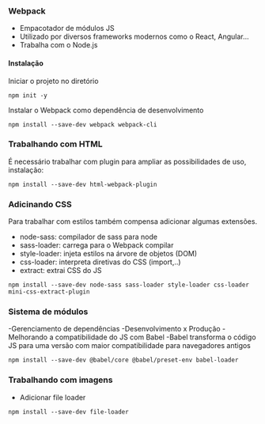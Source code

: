 ### Webpack
- Empacotador de módulos JS
- Utilizado por diversos frameworks modernos como o React, Angular...
- Trabalha com o Node.js
#### Instalação
Iniciar o projeto no diretório
```
npm init -y
```

Instalar o Webpack como dependência de desenvolvimento
```
npm install --save-dev webpack webpack-cli
```

### Trabalhando com HTML
É necessário trabalhar com plugin para ampliar as possibilidades de uso, instalação:
```
npm install --save-dev html-webpack-plugin
```

### Adicinando CSS
Para trabalhar com estilos também compensa adicionar algumas extensões.
- node-sass: compilador de sass para node
- sass-loader: carrega para o Webpack compilar
- style-loader: injeta estilos na árvore de objetos (DOM)
- css-loader: interpreta diretivas do CSS (import,..)
- extract: extrai CSS do JS
```
npm install --save-dev node-sass sass-loader style-loader css-loader mini-css-extract-plugin
```

### Sistema de módulos
-Gerenciamento de dependências
-Desenvolvimento x Produção
-Melhorando a compatibilidade do JS com Babel
-Babel transforma o código JS para uma versão com maior compatibilidade para navegadores antigos
```
npm install --save-dev @babel/core @babel/preset-env babel-loader
```

### Trabalhando com imagens
- Adicionar file loader
```
npm install --save-dev file-loader
```